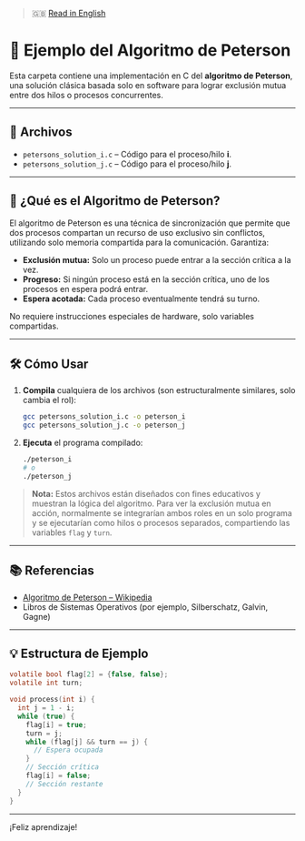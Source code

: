 > 🇬🇧 [Read in English](README.md)

# 🧩 Ejemplo del Algoritmo de Peterson

Esta carpeta contiene una implementación en C del **algoritmo de Peterson**, una solución clásica basada solo en software para lograr exclusión mutua entre dos hilos o procesos concurrentes.

---

## 📄 Archivos

- `petersons_solution_i.c` – Código para el proceso/hilo **i**.
- `petersons_solution_j.c` – Código para el proceso/hilo **j**.

---

## 📝 ¿Qué es el Algoritmo de Peterson?

El algoritmo de Peterson es una técnica de sincronización que permite que dos procesos compartan un recurso de uso exclusivo sin conflictos, utilizando solo memoria compartida para la comunicación. Garantiza:

- **Exclusión mutua:** Solo un proceso puede entrar a la sección crítica a la vez.
- **Progreso:** Si ningún proceso está en la sección crítica, uno de los procesos en espera podrá entrar.
- **Espera acotada:** Cada proceso eventualmente tendrá su turno.

No requiere instrucciones especiales de hardware, solo variables compartidas.

---

## 🛠️ Cómo Usar

1. **Compila** cualquiera de los archivos (son estructuralmente similares, solo cambia el rol):

   ```bash
   gcc petersons_solution_i.c -o peterson_i
   gcc petersons_solution_j.c -o peterson_j
   ```

2. **Ejecuta** el programa compilado:

   ```bash
   ./peterson_i
   # o
   ./peterson_j
   ```

> **Nota:** Estos archivos están diseñados con fines educativos y muestran la lógica del algoritmo. Para ver la exclusión mutua en acción, normalmente se integrarían ambos roles en un solo programa y se ejecutarían como hilos o procesos separados, compartiendo las variables `flag` y `turn`.

---

## 📚 Referencias

- [Algoritmo de Peterson – Wikipedia](https://es.wikipedia.org/wiki/Algoritmo_de_Peterson)
- Libros de Sistemas Operativos (por ejemplo, Silberschatz, Galvin, Gagne)

---

## 💡 Estructura de Ejemplo

```c
volatile bool flag[2] = {false, false};
volatile int turn;

void process(int i) {
  int j = 1 - i;
  while (true) {
    flag[i] = true;
    turn = j;
    while (flag[j] && turn == j) {
      // Espera ocupada
    }
    // Sección crítica
    flag[i] = false;
    // Sección restante
  }
}
```

---

¡Feliz aprendizaje!

